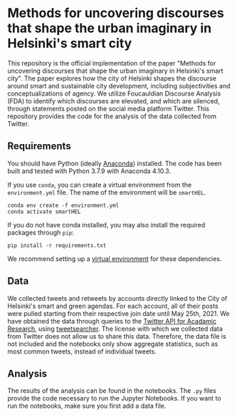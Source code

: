 # Methods for uncovering discourses that shape the urban imaginary in Helsinki's smart city

This repository is the official implementation of the paper "Methods for uncovering discourses that shape the urban imaginary in Helsinki's smart city".
The paper explores how the city of Helsinki shapes the discourse around smart and sustainable city development, including subjectivities and conceptualizations of agency.
We utilize Foucauldian Discourse Analysis (FDA) to identify which discourses are elevated, and which are silenced, through statements posted on the social media platform Twitter.
This repository provides the code for the analysis of the data collected from Twitter.

## Requirements

You should have Python (ideally [Anaconda](https://docs.anaconda.com/anaconda/install/index.html)) installed. The code has been built and tested with Python 3.7.9 with Anaconda 4.10.3.

If you use ``conda``, you can create a virtual environment from the ``environment.yml`` file. The name of the environment will be ``smartHEL``.

```setup
conda env create -f environment.yml
conda activate smartHEL
```

If you do not have conda installed, you may also install the required packages through ``pip``:

```setup
pip install -r requirements.txt
```

We recommend setting up a [virtual environment](https://docs.python.org/3/library/venv.html) for these dependencies.

## Data

We collected tweets and retweets by accounts directly linked to the City of Helsinki's smart and green agendas.
For each account, all of their posts were pulled starting from their respective join date until May 25th, 2021.
We have obtained the data through queries to the [Twitter API for Acadamic Research](https://developer.twitter.com/en/products/twitter-api/academic-research), using [tweetsearcher](https://github.com/DigitalGeographyLab/tweetsearcher).
The license with which we collected data from Twitter does not allow us to share this data.
Therefore, the data file is not included and the notebooks only show aggregate statistics, such as most common tweets, instead of individual tweets.

## Analysis

The results of the analysis can be found in the notebooks.
The `.py` files provide the code necessary to run the Jupyter Notebooks.
If you want to run the notebooks, make sure you first add a data file.